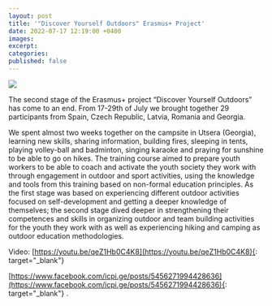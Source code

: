```yaml
---
layout: post
title: '"Discover Yourself Outdoors" Erasmus+ Project'
date: 2022-07-17 12:19:00 +0400
images:
excerpt:
categories:
published: false
---
```


![](/uploads/Discover_yourself_outdoors.png)


The second stage of the Erasmus+ project “Discover Yourself Outdoors” has come to an end. From 17-29th of July we brought together 29 participants from Spain, Czech Republic, Latvia, Romania and Georgia.

 We spent almost two weeks together on the campsite in Utsera (Georgia), learning new skills, sharing information, building fires, sleeping in tents, playing volley-ball and badminton, singing karaoke and praying for sunshine to be able to go on hikes. The training course aimed to prepare youth workers to be able to coach and activate the youth society they work with through engagement in outdoor and sport activities, using the knowledge and tools from this training based on non-formal education principles. As the first stage was based on experiencing different outdoor activities focused on self-development and getting a deeper knowledge of themselves; the second stage dived deeper in strengthening their competences and skills in organizing outdoor and team building activities for the youth they work with as well as experiencing hiking and camping as outdoor education methodologies.


Video: [https://youtu.be/qeZ1Hb0C4K8](https://youtu.be/qeZ1Hb0C4K8){: target="_blank"}

[https://www.facebook.com/icpi.ge/posts/5456271994428636](https://www.facebook.com/icpi.ge/posts/5456271994428636){: target="_blank"}  .
